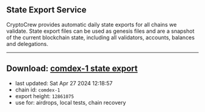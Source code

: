 ## State Export Service
CryptoCrew provides automatic daily state exports for all chains we validate. State export files can be used as genesis files and are a snapshot of the current blockchain state, including all validators, accounts, balances and delegations.

---
**Download: [comdex-1 state export](https://dl-eu2.ccvalidators.com/SERVICE/comdex/comdex-1_export_12861075.json)**
---

- last updated: Sat Apr 27 2024 12:18:57
- chain id: `comdex-1`
- export height: `12861075`
- use for: airdrops, local tests, chain recovery

